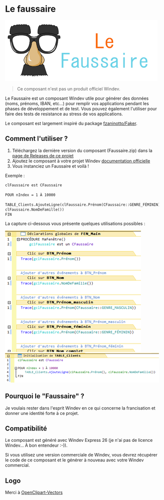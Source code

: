 # Le faussaire

![Le logo du Faussaire](https://github.com/TeddyBear06/windev-faussaire/blob/13f872da95837883f7390f5f823586891eeaba7e/Documents/le_faussaire_logo.png)

> Ce composant n'est pas un produit officiel Windev.

Le Faussaire est un composant Windev utile pour générer des données (noms, prénoms, IBAN, etc...) pour remplir vos applications pendant les phases de développement et de test. Vous pouvez également l'utiliser pour faire des tests de resistance au stress de vos applications.

Le composant est largement inspiré du package [fzaninotto/Faker](https://github.com/fzaninotto/Faker).

## Comment l'utiliser ?

1. Téléchargez la dernière version du composant (Faussaire.zip) dans la [page de Releases de ce projet](https://github.com/TeddyBear06/windev-faussaire/releases)
2. Ajoutez le composant à votre projet Windev [documentation officielle](https://doc.pcsoft.fr/?2014006)
3. Vous instanciez un Faussaire et voilà !

Exemple :

```
clFaussaire est CFaussaire

POUR nIndex = 1 À 10000
	TABLE_Clients.AjouteLigne(clFaussaire.Prénom(CFaussaire::GENRE_FÉMININ), clFaussaire.NomDeFamille())
FIN
```

La capture ci-dessous vous présente quelques utilisations possibles :

![Utilisations possibles du Faussaire](https://github.com/TeddyBear06/windev-faussaire/blob/7f437ffe5bd1f7678ffdf8d03c91d5906134592d/Documents/Screenshot_70.png)
![Utilisations possibles du Faussaire](https://github.com/TeddyBear06/windev-faussaire/blob/7f437ffe5bd1f7678ffdf8d03c91d5906134592d/Documents/Screenshot_71.png)

## Pourquoi le "Faussaire" ?

Je voulais rester dans l'esprit Windev en ce qui concerne la francisation et donner une identité forte à ce projet.

## Compatibilité

Le composant est généré avec Windev Express 26 (je n'ai pas de licence Windev... À bon entendeur :-)). 

Si vous utilisez une version commerciale de Windev, vous devrez récupérer le code de ce composant et le générer à nouveau avec votre Windev commercial.

## Logo

Merci à [OpenClipart-Vectors](https://pixabay.com/vectors/comedy-funny-glasses-mask-carnival-156776/)
